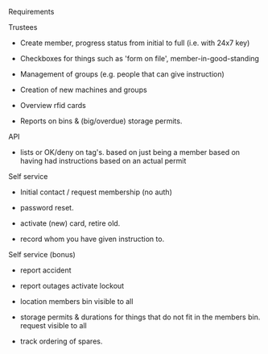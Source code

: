 Requirements

Trustees
-	Create member, progress status from initial to full (i.e. with 24x7 key)

-	Checkboxes for things such as 'form on file', member-in-good-standing

-	Management of groups (e.g. people that can give instruction)

-	Creation of new machines and groups

-	Overview rfid cards

-	Reports on bins & (big/overdue) storage permits.

API

-	lists or OK/deny on tag's.
		based on just being a member
		based on having had instructions
		based on an actual permit

Self service

-	Initial contact / request membership (no auth)

-	password reset.

-	activate (new) card, retire old.

-	record whom you have given instruction to.


Self service (bonus)

-	report accident 

- 	report outages
	activate lockout

-	location members bin
		visible to all

-	storage permits & durations for things that do not fit in the members bin.
		request
		visible to all

-	track ordering of spares.
